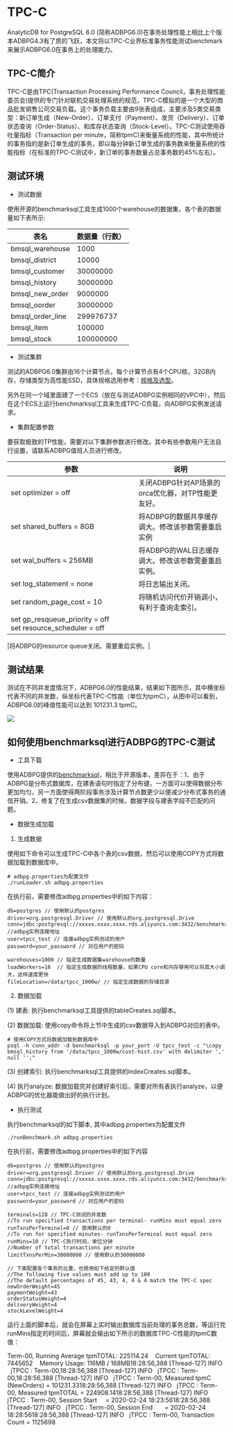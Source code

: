 # TPC-C

AnalyticDB for PostgreSQL 6.0 \(简称ADBPG6.0\)在事务处理性能上相比上个版本ADBPG4.3有了质的飞跃，本文将以TPC-C业界标准事务性能测试benchmark来展示ADBPG6.0在事务上的处理能力。

## TPC-C简介

TPC-C是由TPC\(Transaction Processing Performance Council，事务处理性能委员会\)提供的专门针对联机交易处理系统的规范，TPC-C模拟的是一个大型的商品批发销售公司交易负载。这个事务负载主要由9张表组成，主要涉及5类交易类型：新订单生成（New-Order）、订单支付（Payment）、发货（Delivery）、订单状态查询（Order-Status）、和库存状态查询（Stock-Level）。TPC-C测试使用吞吐量指标（Transaction per minute，简称tpmC\)来衡量系统的性能，其中所统计的事务指的是新订单生成的事务，即以每分钟新订单生成的事务数来衡量系统的性能指标（在标准的TPC-C测试中，新订单的事务数量占总事务数的45%左右）。

## 测试环境

-   测试数据

使用开源的benchmarksql工具生成1000个warehouse的数据集，各个表的数据量如下表所示:

|表名|数据量（行数）|
|--|-------|
|bmsql\_warehouse|1000|
|bmsql\_district|10000|
|bmsql\_customer|30000000|
|bmsql\_history|30000000|
|bmsql\_new\_order|9000000|
|bmsql\_oorder|30000000|
|bmsql\_order\_line|299976737|
|bmsql\_item|100000|
|bmsql\_stock|100000000|

-   测试集群

测试的ADBPG6.0集群由16个计算节点，每个计算节点有4个CPU核，32GB内存，存储类型为高性能SSD，具体规格选用参考：[规格及选型](/cn.zh-CN/规格和定价/规格及选型.md)。

另外在同一个域里面建了一个ECS（放在与测试ADBPG实例相同的VPC中），然后在这个ECS上运行benchmarksql工具来生成TPC-C负载，向ADBPG实例发送请求。

-   集群配置参数

要获取极致的TP性能，需要对以下集群参数进行修改。其中有些参数用户无法自行设置，请联系ADBPG值班人员进行修改。

|参数|说明|
|--|--|
|set optimizer = off|关闭ADBPG针对AP场景的orca优化器，对TP性能更友好。|
|set shared\_buffers = 8GB|将ADBPG的数据共享缓存调大。修改该参数需要重启实例|
|set wal\_buffers = 256MB|将ADBPG的WAL日志缓存调大。修改该参数需要重启实例。|
|set log\_statement = none|将日志输出关闭。|
|set random\_page\_cost = 10|将随机访问代价开销调小，有利于查询走索引。|
|set gp\_resqueue\_priority = off set resource\_scheduler = off 

|将ADBPG的resource queue关闭。需要重启实例。|

## 测试结果

测试在不同并发度情况下，ADBPG6.0的性能结果，结果如下图所示，其中横坐标代表不同的并发数，纵坐标代表TPC-C性能（单位为tpmC），从图中可以看到，ADBPG6.0的峰值性能可以达到 101231.3 tpmC。

![](https://static-aliyun-doc.oss-cn-hangzhou.aliyuncs.com/assets/img/zh-CN/2734032951/p87912.png)

## 如何使用benchmarksql进行ADBPG的TPC-C测试

-   工具下载

使用ADBPG提供的[benchmarksql](https://yq.aliyun.com/go/articleRenderRedirect?url=https%3A%2F%2Fgithub.com%2Fdreamedcheng%2Fbenchmarksql-5.0)，相比于开源版本，差异在于：1、由于ADBPG是分布式数据库，在建表语句时指定了分布键，一方面可以使得数据分布更加均匀，另一方面使得两阶段事务涉及计算节点数更少以便减少分布式事务的通信开销。2、修复了在生成csv数据集的时候，数据字段与建表字段不匹配的问题。

-   数据生成加载

1.  生成数据

使用如下命令可以生成TPC-C中各个表的csv数据，然后可以使用COPY方式将数据加载到数据库中。

```
# adbpg.properties为配置文件
./runLoader.sh adbpg.properties
```

在执行前，需要修改adbpg.properties中的如下内容：

```
db=postgres // 使用默认的postgres
driver=org.postgresql.Driver // 使用默认的org.postgresql.Drive
conn=jdbc:postgresql://xxxxx.xxxx.xxxx.rds.aliyuncs.com:3432/benchmarksql //adbpg实例连接地址
user=tpcc_test // 连接adbpg实例测试的用户
password=your_password // 对应用户的密码

warehouses=1000 // 指定生成数据集warehouse的数量
loadWorkers=16  // 指定生成数据的线程数量，如果CPU core和内存够用可以将其大小调大，这样速度更快
fileLocation=/data/tpcc_1000w/ // 指定生成数据的存储目录
```

2. 数据加载

\(1\) 建表: 执行benchmarksql工具提供的tableCreates.sql脚本。

\(2\) 数据加载: 使用copy命令将上节中生成的csv数据导入到ADBPG对应的表中。

```
# 使用COPY方式将数据加载到数据库中
psql -h conn_addr -d benchmarksql -p your_port -U tpcc_test -c "\copy bmsql_history from '/data/tpcc_1000w/cust-hist.csv' with delimiter ',' null '';"
```

\(3\) 创建索引: 执行benchmarksql工具提供的indexCreates.sql脚本。

\(4\) 执行analyze: 数据加载完并创建好索引后，需要对所有表执行analyze，以便ADBPG的优化器能做出好的执行计划。

-   执行测试

执行benchmarksql的如下脚本, 其中adbpg.properties为配置文件

```
./runBenchmark.sh adbpg.properties
```

在执行前，需要修改adbpg.properties中的如下内容

```
db=postgres // 使用默认的postgres
driver=org.postgresql.Driver // 使用默认的org.postgresql.Drive
conn=jdbc:postgresql://xxxxx.xxxx.xxxx.rds.aliyuncs.com:3432/benchmarksql //adbpg实例连接地址
user=tpcc_test // 连接adbpg实例测试的用户
password=your_password // 对应用户的密码

terminals=128 // TPC-C测试的并发数
//To run specified transactions per terminal- runMins must equal zero
runTxnsPerTerminal=0 // 使用默认的0
//To run for specified minutes- runTxnsPerTerminal must equal zero
runMins=10 // TPC-C执行时间，单位分钟
//Number of total transactions per minute
limitTxnsPerMin=30000000 // 使用默认的30000000

// 下面配置各个事务的比重，也使用如下给定的默认值
//The following five values must add up to 100
//The default percentages of 45, 43, 4, 4 & 4 match the TPC-C spec
newOrderWeight=45
paymentWeight=43
orderStatusWeight=4
deliveryWeight=4
stockLevelWeight=4
```

运行上面的脚本后，就会在屏幕上实时输出数据库当前处理的事务总数，等运行完runMins指定的时间后，屏幕就会输出如下所示的数据库TPC-C性能的tpmC数值：

Term-00, Running Average tpmTOTAL: 225114.24    Current tpmTOTAL: 7445652    Memory Usage: 116MB / 168MB18:28:56,388 \[Thread-127\] INFO   jTPCC : Term-00,18:28:56,388 \[Thread-127\] INFO   jTPCC : Term-00,18:28:56,388 \[Thread-127\] INFO   jTPCC : Term-00, Measured tpmC \(NewOrders\) = 101231.3318:28:56,388 \[Thread-127\] INFO   jTPCC : Term-00, Measured tpmTOTAL = 224908.1418:28:56,388 \[Thread-127\] INFO   jTPCC : Term-00, Session Start     = 2020-02-24 18:23:5618:28:56,388 \[Thread-127\] INFO   jTPCC : Term-00, Session End       = 2020-02-24 18:28:5618:28:56,388 \[Thread-127\] INFO   jTPCC : Term-00, Transaction Count = 1125698

